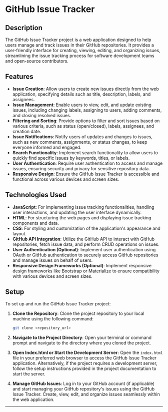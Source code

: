 # GitHub Issue Tracker

## Description

The GitHub Issue Tracker project is a web application designed to help users manage and track issues in their GitHub repositories. It provides a user-friendly interface for creating, viewing, editing, and organizing issues, streamlining the issue tracking process for software development teams and open-source contributors.

## Features

- **Issue Creation**: Allow users to create new issues directly from the web application, specifying details such as title, description, labels, and assignees.
- **Issue Management**: Enable users to view, edit, and update existing issues, including changing labels, assigning to users, adding comments, and closing resolved issues.
- **Filtering and Sorting**: Provide options to filter and sort issues based on various criteria, such as status (open/closed), labels, assignees, and creation date.
- **Issue Notifications**: Notify users of updates and changes to issues, such as new comments, assignments, or status changes, to keep everyone informed and engaged.
- **Search Functionality**: Implement search functionality to allow users to quickly find specific issues by keywords, titles, or labels.
- **User Authentication**: Require user authentication to access and manage issues, ensuring security and privacy for sensitive repository data.
- **Responsive Design**: Ensure the GitHub Issue Tracker is accessible and functional across various devices and screen sizes.

## Technologies Used

- **JavaScript**: For implementing issue tracking functionalities, handling user interactions, and updating the user interface dynamically.
- **HTML**: For structuring the web pages and displaying issue tracking components and data.
- **CSS**: For styling and customization of the application's appearance and layout.
- **GitHub API Integration**: Utilize the GitHub API to interact with GitHub repositories, fetch issue data, and perform CRUD operations on issues.
- **User Authentication (Optional)**: Implement user authentication using OAuth or GitHub authentication to securely access GitHub repositories and manage issues on behalf of users.
- **Responsive Design Frameworks (Optional)**: Implement responsive design frameworks like Bootstrap or Materialize to ensure compatibility with various devices and screen sizes.

## Setup

To set up and run the GitHub Issue Tracker project:

1. **Clone the Repository**: Clone the project repository to your local machine using the following command:

   ```bash
   git clone <repository_url>
   ```

2. **Navigate to the Project Directory**: Open your terminal or command prompt and navigate to the directory where you cloned the project.

3. **Open Index.html or Start the Development Server**: Open the `index.html` file in your preferred web browser to access the GitHub Issue Tracker application. Alternatively, if the project requires a development server, follow the setup instructions provided in the project documentation to start the server.

4. **Manage GitHub Issues**: Log in to your GitHub account (if applicable) and start managing your GitHub repository's issues using the GitHub Issue Tracker. Create, view, edit, and organize issues seamlessly within the web application.

---